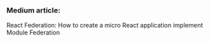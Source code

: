 ### Medium article: 
React Federation: How to create a micro React application implement Module Federation